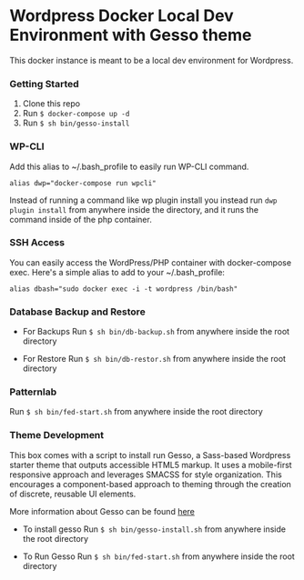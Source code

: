 # Wordpress Docker Local Dev Environment with Gesso theme

This docker instance is meant to be a local dev environment for Wordpress.

### Getting Started

1. Clone this repo
2. Run `$ docker-compose up -d`
3. Run `$ sh bin/gesso-install`

### WP-CLI

Add this alias to ~/.bash_profile to easily run WP-CLI command.

`alias dwp="docker-compose run wpcli"`

Instead of running a command like wp plugin install you instead run `dwp plugin install` from anywhere inside the <my-project-name> directory, and it runs the command inside of the php container.

### SSH Access
You can easily access the WordPress/PHP container with docker-compose exec. Here's a simple alias to add to your ~/.bash_profile:

`alias dbash="sudo docker exec -i -t wordpress /bin/bash"`

### Database Backup and Restore
- For Backups
Run `$ sh bin/db-backup.sh`
from anywhere inside the <my-project-name> root directory

- For Restore
Run `$ sh bin/db-restor.sh`
from anywhere inside the <my-project-name> root directory

### Patternlab
Run `$ sh bin/fed-start.sh`
from anywhere inside the <my-project-name> root directory

### Theme Development
This box comes with a script to install run Gesso,  a Sass-based Wordpress starter theme that outputs accessible HTML5 markup. It uses a mobile-first responsive approach and leverages SMACSS for style organization. This encourages a component-based approach to theming through the creation of discrete, reusable UI elements.

More information about Gesso can be found [here](https://github.com/windycitymoon/gesso-wp)

- To install gesso
Run `$ sh bin/gesso-install.sh`
from anywhere inside the <my-project-name> root directory

- To Run Gesso
Run `$ sh bin/fed-start.sh`
from anywhere inside the <my-project-name> root directory
